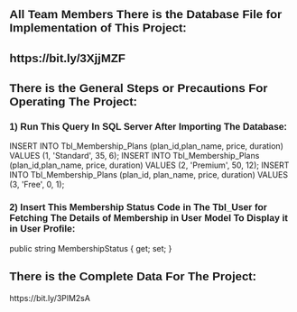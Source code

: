 <style>
  @import url('https://fonts.googleapis.com/css2?family=Poppins&display=swap');

  * {
    font-family: 'Poppins', sans-serif;
  }

</style>
<h2>All Team Members There is the Database File for Implementation of This Project:<h2>
https://bit.ly/3XjjMZF

<h2> There is the General Steps or Precautions For Operating The Project: </h2>
<h3> 1) Run This Query In SQL Server After Importing The Database: </h3>
INSERT INTO Tbl_Membership_Plans (plan_id,plan_name, price, duration)
VALUES (1, 'Standard', 35, 6);
INSERT INTO Tbl_Membership_Plans (plan_id,plan_name, price, duration)
VALUES (2, 'Premium', 50, 12);
INSERT INTO Tbl_Membership_Plans (plan_id, plan_name, price, duration)
VALUES (3, 'Free', 0, 1);

<h3> 2) Insert This Membership Status Code in The Tbl_User for Fetching The Details of Membership in User Model To Display it in User Profile: </h3>
public string MembershipStatus { get; set; }

<h2> There is the Complete Data For The Project: </h2>
https://bit.ly/3PlM2sA
